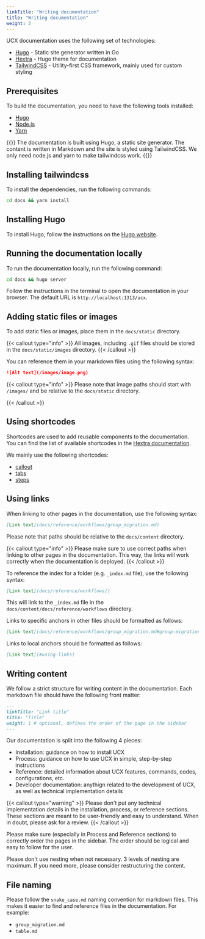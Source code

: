 ```yaml
---
linkTitle: "Writing documentation"
title: "Writing documentation"
weight: 2
---
```


UCX documentation uses the following set of technologies:

- [Hugo](https://gohugo.io/) - Static site generator written in Go
- [Hextra](https://imfing.github.io/hextra/) - Hugo theme for documentation
- [TailwindCSS](https://tailwindcss.com/) - Utility-first CSS framework, mainly used for custom styling


## Prerequisites

To build the documentation, you need to have the following tools installed:
- [Hugo](https://gohugo.io/getting-started/installing/)
- [Node.js](https://nodejs.org/en/download/)
- [Yarn](https://classic.yarnpkg.com/en/docs/install/)

{{<callout type="info">}}
The documentation is built using Hugo, a static site generator. The content is written in Markdown and the site is styled using TailwindCSS. We only need node.js and yarn to make tailwindcss work.
{{</callout>}}

## Installing tailwindcss

To install the dependencies, run the following commands:

```bash
cd docs && yarn install
```

## Installing Hugo

To install Hugo, follow the instructions on the [Hugo website](https://gohugo.io/getting-started/installing/).

## Running the documentation locally

To run the documentation locally, run the following command:

```bash
cd docs && hugo server
```

Follow the instructions in the terminal to open the documentation in your browser. The default URL is `http://localhost:1313/ucx`.

## Adding static files or images

To add static files or images, place them in the `docs/static` directory. 

{{< callout type="info" >}}
All images, including `.gif` files should be stored in the `docs/static/images` directory.
{{< /callout >}}

You can reference them in your markdown files using the following syntax:

```markdown
![Alt text](/images/image.png)
```

{{< callout type="info" >}}
Please note that image paths should start with `/images/` and be relative to the `docs/static` directory.

{{< /callout >}}

## Using shortcodes

Shortcodes are used to add reusable components to the documentation. You can find the list of available shortcodes in the [Hextra documentation](https://imfing.github.io/hextra/docs/guide/shortcodes/).

We mainly use the following shortcodes:
- [callout](https://imfing.github.io/hextra/docs/guide/shortcodes/callout/)
- [tabs](https://imfing.github.io/hextra/docs/guide/shortcodes/tabs/)
- [steps](https://imfing.github.io/hextra/docs/guide/shortcodes/steps/)


## Using links

When linking to other pages in the documentation, use the following syntax:

```markdown
[Link text](docs/reference/workflows/group_migration.md)
```

Please note that paths should be relative to the `docs/content` directory.

{{< callout type="info" >}}
Please make sure to use correct paths when linking to other pages in the documentation. This way, the links will work correctly when the documentation is deployed.
{{< /callout >}}

To reference the index for a folder (e.g. `_index.md` file), use the following syntax:

```markdown
[Link text](docs/reference/workflows/)
```

This will link to the `_index.md` file in the `docs/content/docs/reference/workflows` directory.

Links to specific anchors in other files should be formatted as follows:

```markdown
[Link text](docs/reference/workflows/group_migration.md#group-migration-workflow)
```

Links to local anchors should be formatted as follows:

```markdown
[Link text](#using-links)
```



## Writing content

We follow a strict structure for writing content in the documentation. Each markdown file should have the following front matter:

```markdown
---
linkTitle: "Link title"
title: "Title"
weight: 1 # optional, defines the order of the page in the sidebar
---
```

Our documentation is split into the following 4 pieces:

- Installation: guidance on how to install UCX
- Process: guidance on how to use UCX in simple, step-by-step instructions
- Reference: detailed information about UCX features, commands, codes, configurations, etc.
- Developer documentation: anythign related to the development of UCX, as well as technical implementation details


{{< callout type="warning" >}}
Please don't put any technical implementation details in the installation, process, or reference sections. These sections are meant to be user-friendly and easy to understand.
When in doubt, please ask for a review.
{{< /callout >}}

Please make sure (especially in Process and Reference sections) to correctly order the pages in the sidebar. The order should be logical and easy to follow for the user.

Please don't use nesting when not necessary. 3 levels of nesting are maximum. If you need more, please consider restructuring the content.


## File naming

Please follow the `snake_case.md` naming convention for markdown files. This makes it easier to find and reference files in the documentation. For example:

- `group_migration.md`
- `table.md`

